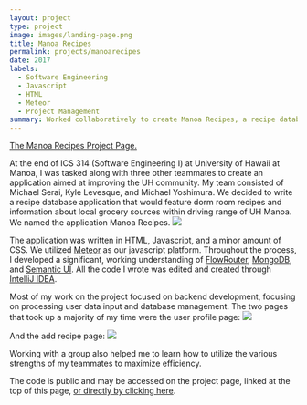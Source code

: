 ```yaml
---
layout: project
type: project
image: images/landing-page.png
title: Manoa Recipes
permalink: projects/manoarecipes
date: 2017
labels:
  - Software Engineering
  - Javascript
  - HTML
  - Meteor
  - Project Management
summary: Worked collaboratively to create Manoa Recipes, a recipe database for the UH Manoa community.
---
```


[The Manoa Recipes Project Page.](https://manoarecipes.github.io/)

At the end of ICS 314 (Software Engineering I) at University of Hawaii at Manoa, I was tasked along with three other teammates to create an application aimed at improving the UH community. My team consisted of Michael Serai, Kyle Levesque, and Michael Yoshimura. We decided to write a recipe database application that would feature dorm room recipes and information about local grocery sources within driving range of UH Manoa. We named the application Manoa Recipes.
<img class="ui large centered rounded image" src="/images/landing-page-complete.png">

The application was written in HTML, Javascript, and a minor amount of CSS. We utilized [Meteor](https://www.meteor.com/) as our javascript platform. Throughout the process, I developed a significant, working understanding of [FlowRouter](https://github.com/kadirahq/flow-router), [MongoDB](https://www.mongodb.com/), and [Semantic UI](https://semantic-ui.com/). All the code I wrote was edited and created through [IntelliJ IDEA](https://www.jetbrains.com/idea/).

Most of my work on the project focused on backend development, focusing on processing user data input and database management. The two pages that took up a majority of my time were the user profile page:
<img class="ui large centered rounded image" src="/images/favorited-recipes.png">

And the add recipe page:
<img class="ui large centered rounded image" src="/images/add-recipe.png">

Working with a group also helped me to learn how to utilize the various strengths of my teammates to maximize efficiency.

The code is public and may be accessed on the project page, linked at the top of this page, [or directly by clicking here](https://github.com/manoarecipes/manoarecipes).
